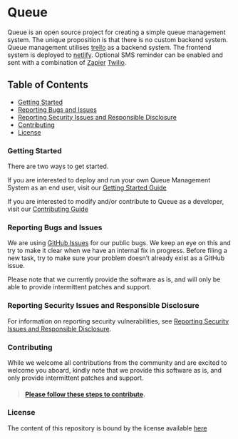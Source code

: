 # Queue

Queue is an open source project for creating a simple queue management system. The unique proposition is that there is no custom backend system. Queue management utilises [trello](https://trello.com) as a backend system. The frontend system is deployed to [netlify](https://netlify.com). Optional SMS reminder can be enabled and sent with a combination of [Zapier](https://zapier.com) [Twilio](https://twilio.com).

## Table of Contents

- [Getting Started](#getting-started)
- [Reporting Bugs and Issues](#reporting-bugs-and-issues)
- [Reporting Security Issues and Responsible Disclosure](#reporting-security-issues-and-responsible-disclosure)
- [Contributing](#contributing)
- [License](#license)

### Getting Started

There are two ways to get started.

If you are interested to deploy and run your own Queue Management System as an end user, visit our [Getting Started Guide](https://github.com/comatrix-1/hyqueue/wiki/Getting-Started)

If you are interested to modify and/or contribute to Queue as a developer, visit our [Contributing Guide](#contributing)

### Reporting Bugs and Issues

We are using [GitHub Issues](https://github.com/comatrix-1/hyqueue/issues) for our public bugs. We keep an eye on this and try to make it clear when we have an internal fix in progress. Before filing a new task, try to make sure your problem doesn’t already exist as a GitHub issue.

Please note that we currently provide the software as is, and will only be able to provide intermittent patches and support.

### Reporting Security Issues and Responsible Disclosure

For information on reporting security vulnerabilities, see [Reporting Security Issues and Responsible Disclosure](https://github.com/comatrix-1/hyqueue/blob/master/SECURITY.md).

### Contributing

While we welcome all contributions from the community and are excited to welcome you aboard, kindly note that we provide this software as is, and only provide intermittent patches and support.

> #### [Please follow these steps to contribute](https://github.com/comatrix-1/hyqueue/blob/master/CONTRIBUTING.md).

### License

The content of this repository is bound by the license available [here](https://github.com/comatrix-1/hyqueue/blob/master/LICENSE.md)
